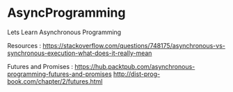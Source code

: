 # AsyncProgramming
Lets Learn Asynchronous Programming

Resources :
https://stackoverflow.com/questions/748175/asynchronous-vs-synchronous-execution-what-does-it-really-mean

Futures and Promises :
https://hub.packtpub.com/asynchronous-programming-futures-and-promises
http://dist-prog-book.com/chapter/2/futures.html
